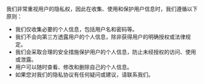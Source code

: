我们非常重视用户的隐私权，因此在收集、使用和保护用户信息时，我们遵循以下原则：

* 我们仅收集必要的个人信息，包括用户名和密码等。
* 我们不会向第三方透露用户的个人信息，除非获得用户的明确授权或法律规定。
* 我们会采取合理的安全措施保护用户的个人信息，防止未经授权的访问、使用或泄露。
* 用户可以随时查看、修改和删除自己的个人信息。
* 如果您对我们的隐私协议有任何疑问或建议，请联系我们。

